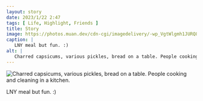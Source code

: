 ```yaml
---
layout: story
date: 2023/1/22 2:47
tags: [ Life, Highlight, Friends ]
title: Story
image: https://photos.muan.dev/cdn-cgi/imagedelivery/-wp_VgtWlgmh1JURQ8t1mg/3bc46125-7911-4d20-661b-871334b6a500/public
caption: |
   LNY meal but fun. :)
alt: |
   Charred capsicums, various pickles, bread on a table. People cooking and cleaning in a kitchen.
---
```


![Charred capsicums, various pickles, bread on a table. People cooking and cleaning in a kitchen.](https://photos.muan.dev/cdn-cgi/imagedelivery/-wp_VgtWlgmh1JURQ8t1mg/3bc46125-7911-4d20-661b-871334b6a500/public)

LNY meal but fun. :)
